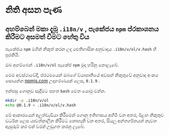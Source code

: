 # නිති අසන පැණ

## අහම්බෙන් මකා දැමූ `.i18n/v` , පැකේජය `npm` ප්රකාශනය කිරීමට අසමත් වීමට හේතු විය

පැකේජය `npm` මගින් නිකුත් කරන ලද ඓතිහාසික අනුවාදය `.i18n/v/ol/v.hash` හි සුරකියි.

ඔබ අහම්බෙන් `.i18n/v/ol` පැකේජ `npm` මුදා හරිනු නොලැබේ.

මෙම අවස්ථාවේදී, ප්රථමයෙන් ඔබගේ ව්යාපෘතියේ අවසන් නිකුතුවේ අනුවාද අංකය සොයන්න [npmjs.com](//npmjs.com) උදාහරණයක් ලෙස, `0.1.9` .

ඉන්පසු ගොනුව සෑදීමට පහත `bash` වෙත යොමු වන්න.

```bash
mkdir -p .i18n/v/ol
echo @0.1.9 > .i18n/v/ol/v.hash
```

මේ ආකාරයෙන් අලුත්වැඩියා කිරීමෙන් ගොනු ඉතිහාසය අහිමි වන අතර, ඊළඟ නිකුතුව වර්ධක ලෙස යාවත්කාලීන කිරීමට නොහැකි වන අතර, සියලු අන්තර්ගතයන් නැවත ඇසුරුම් කර එක් වරක් උඩුගත කරනු ලැබේ.